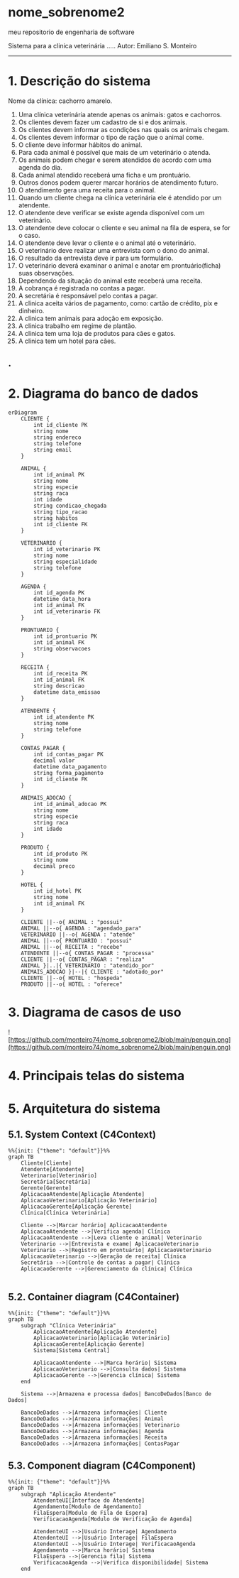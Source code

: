 # nome_sobrenome2
meu repositorio de engenharia de software

Sistema para a clinica veterinária .....
Autor: Emiliano S. Monteiro


---
# 1. Descrição do sistema

Nome da clínica: cachorro amarelo.

1. Uma clínica veterinária atende apenas os animais: gatos e cachorros. 
2. Os clientes devem fazer um cadastro de si e dos animais. 
3. Os clientes devem informar as condições nas quais os animais chegam. 
4. Os clientes devem informar o tipo de ração que o animal come. 
5. O cliente deve informar hábitos do animal. 
6. Para cada animal é possível que mais de um veterinário o atenda. 
7. Os animais podem chegar e serem atendidos de acordo com uma agenda do dia. 
8. Cada animal atendido receberá uma ficha e um prontuário. 
9. Outros donos podem querer marcar horários de atendimento futuro. 
10. O atendimento gera uma receita para o animal. 
11. Quando um cliente chega na clínica veterinária ele é atendido por um atendente. 
12. O atendente deve verificar se existe agenda disponível com um veterinário. 
13. O atendente deve colocar o cliente e seu animal na fila de espera, se for o caso. 
14. O atendente deve levar o cliente e o animal até o veterinário. 
15. O veterinário deve realizar uma entrevista com o dono do animal. 
16. O resultado da entrevista deve ir para um formulário. 
17. O veterinário deverá examinar o animal e anotar em prontuário(ficha) suas observações. 
18. Dependendo da situação do animal este receberá uma receita.
19. A cobrança é registrada no contas a pagar.
20. A secretária é responsável pelo contas a pagar.
21. A clinica aceita vários de pagamento, como: cartão de crédito, pix e dinheiro.
22. A clinica tem animais para adoção em exposição.
22. A clinica trabalho em regime de plantão.
23. A clinica tem uma loja de produtos para cães e gatos.
24. A clinica tem um hotel para cães.

.
---
# 2. Diagrama do banco de dados


```mermaid
erDiagram
    CLIENTE {
        int id_cliente PK
        string nome
        string endereco
        string telefone
        string email
    }

    ANIMAL {
        int id_animal PK
        string nome
        string especie
        string raca
        int idade
        string condicao_chegada
        string tipo_racao
        string habitos
        int id_cliente FK
    }

    VETERINARIO {
        int id_veterinario PK
        string nome
        string especialidade
        string telefone
    }

    AGENDA {
        int id_agenda PK
        datetime data_hora
        int id_animal FK
        int id_veterinario FK
    }

    PRONTUARIO {
        int id_prontuario PK
        int id_animal FK
        string observacoes
    }

    RECEITA {
        int id_receita PK
        int id_animal FK
        string descricao
        datetime data_emissao
    }

    ATENDENTE {
        int id_atendente PK
        string nome
        string telefone
    }

    CONTAS_PAGAR {
        int id_contas_pagar PK
        decimal valor
        datetime data_pagamento
        string forma_pagamento
        int id_cliente FK
    }

    ANIMAIS_ADOCAO {
        int id_animal_adocao PK
        string nome
        string especie
        string raca
        int idade
    }

    PRODUTO {
        int id_produto PK
        string nome
        decimal preco
    }

    HOTEL {
        int id_hotel PK
        string nome
        int id_animal FK
    }

    CLIENTE ||--o{ ANIMAL : "possui"
    ANIMAL ||--o{ AGENDA : "agendado_para"
    VETERINARIO ||--o{ AGENDA : "atende"
    ANIMAL ||--o{ PRONTUARIO : "possui"
    ANIMAL ||--o{ RECEITA : "recebe"
    ATENDENTE ||--o{ CONTAS_PAGAR : "processa"
    CLIENTE ||--o{ CONTAS_PAGAR : "realiza"
    ANIMAL }|..|{ VETERINARIO : "atendido_por"
    ANIMAIS_ADOCAO }|--|{ CLIENTE : "adotado_por"
    CLIENTE ||--o{ HOTEL : "hospeda"
    PRODUTO ||--o{ HOTEL : "oferece"
```


# 3. Diagrama de casos de uso


![https://github.com/monteiro74/nome_sobrenome2/blob/main/penguin.png](https://github.com/monteiro74/nome_sobrenome2/blob/main/penguin.png)



# 4. Principais telas do sistema



# 5. Arquitetura do sistema


## 5.1. System Context (C4Context)

```mermaid
%%{init: {"theme": "default"}}%%
graph TB
    Cliente[Cliente]
    Atendente[Atendente]
    Veterinario[Veterinário]
    Secretária[Secretária]
    Gerente[Gerente]
    AplicacaoAtendente[Aplicação Atendente]
    AplicacaoVeterinario[Aplicação Veterinário]
    AplicacaoGerente[Aplicação Gerente]
    Clínica[Clínica Veterinária]

    Cliente -->|Marcar horário| AplicacaoAtendente
    AplicacaoAtendente -->|Verifica agenda| Clínica
    AplicacaoAtendente -->|Leva cliente e animal| Veterinario
    Veterinario -->|Entrevista e exame| AplicacaoVeterinario
    Veterinario -->|Registro em prontuário| AplicacaoVeterinario
    AplicacaoVeterinario -->|Geração de receita| Clínica
    Secretária -->|Controle de contas a pagar| Clínica
    AplicacaoGerente -->|Gerenciamento da clínica| Clínica
    
```

## 5.2. Container diagram (C4Container)


```mermaid
%%{init: {"theme": "default"}}%%
graph TB
    subgraph "Clínica Veterinária"
        AplicacaoAtendente[Aplicação Atendente]
        AplicacaoVeterinario[Aplicação Veterinário]
        AplicacaoGerente[Aplicação Gerente]
        Sistema[Sistema Central]
        
        AplicacaoAtendente -->|Marca horário| Sistema
        AplicacaoVeterinario -->|Consulta dados| Sistema
        AplicacaoGerente -->|Gerencia clínica| Sistema
    end
    
    Sistema -->|Armazena e processa dados| BancoDeDados[Banco de Dados]
    
    BancoDeDados -->|Armazena informações| Cliente
    BancoDeDados -->|Armazena informações| Animal
    BancoDeDados -->|Armazena informações| Veterinario
    BancoDeDados -->|Armazena informações| Agenda
    BancoDeDados -->|Armazena informações| Receita
    BancoDeDados -->|Armazena informações| ContasPagar

```

## 5.3. Component diagram (C4Component)


```mermaid
%%{init: {"theme": "default"}}%%
graph TB
    subgraph "Aplicação Atendente"
        AtendenteUI[Interface do Atendente]
        Agendamento[Modulo de Agendamento]
        FilaEspera[Modulo de Fila de Espera]
        VerificacaoAgenda[Modulo de Verificação de Agenda]
        
        AtendenteUI -->|Usuário Interage| Agendamento
        AtendenteUI -->|Usuário Interage| FilaEspera
        AtendenteUI -->|Usuário Interage| VerificacaoAgenda
        Agendamento -->|Marca horário| Sistema
        FilaEspera -->|Gerencia fila| Sistema
        VerificacaoAgenda -->|Verifica disponibilidade| Sistema
    end

```



